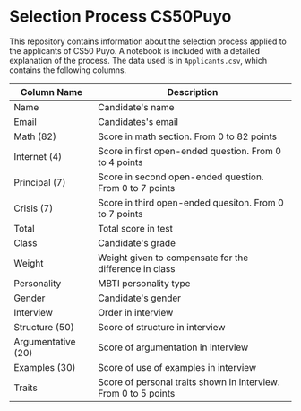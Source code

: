 # Selection Process CS50Puyo

This repository contains information about the selection process applied to the applicants of CS50 Puyo.
A notebook is included with a detailed explanation of the process.
The data used is in `Applicants.csv`, which contains the following columns.

|Column Name|Description
|---|---|
|Name|Candidate's name|
|Email| Candidates's email|
|Math (82)|Score in math section. From 0 to 82 points|
|Internet (4)| Score in first open-ended question. From 0 to 4 points|
|Principal (7)|Score in second open-ended question. From 0 to 7 points|
|Crisis (7)|Score in third open-ended quesiton. From 0 to 7 points|
|Total|Total score in test|
|Class| Candidate's grade
|Weight| Weight given to compensate for the difference in class
|Personality| MBTI personality type|
|Gender|Candidate's gender|
|Interview| Order in interview|
|Structure (50)|Score of structure in interview|
|Argumentative (20)| Score of argumentation in interview|
|Examples (30)|Score of use of examples in interview|
|Traits| Score of personal traits shown in interview. From 0 to 5 points|

